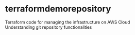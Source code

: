 # terraformdemorepository
Terraform code for managing the infrastructure on AWS Cloud
Understanding git repository functionalities
